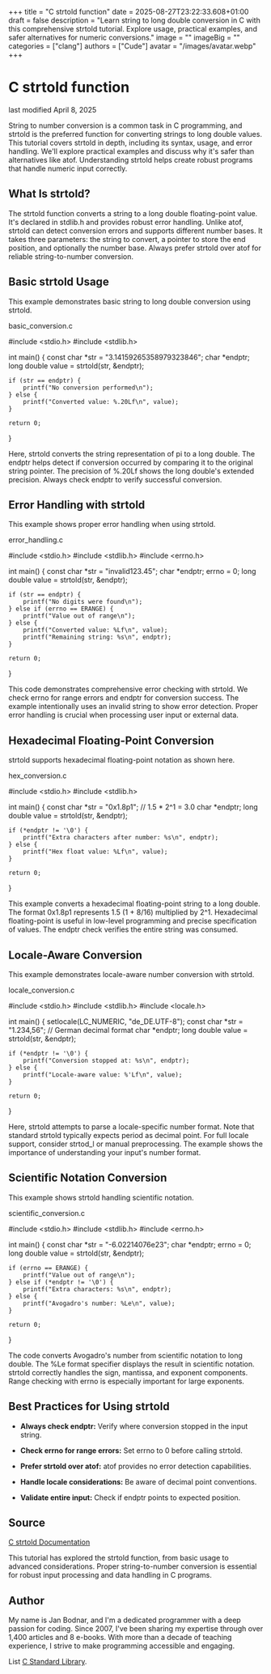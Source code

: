 +++
title = "C strtold function"
date = 2025-08-27T23:22:33.608+01:00
draft = false
description = "Learn string to long double conversion in C with this
comprehensive strtold tutorial. Explore usage, practical examples, and safer
alternatives for numeric conversions."
image = ""
imageBig = ""
categories = ["clang"]
authors = ["Cude"]
avatar = "/images/avatar.webp"
+++

# C strtold function

last modified April 8, 2025

String to number conversion is a common task in C programming, and strtold
is the preferred function for converting strings to long double values. This tutorial
covers strtold in depth, including its syntax, usage, and error handling.
We'll explore practical examples and discuss why it's safer than alternatives like
atof. Understanding strtold helps create robust programs
that handle numeric input correctly.

## What Is strtold?

The strtold function converts a string to a long double floating-point
value. It's declared in stdlib.h and provides robust error handling.
Unlike atof, strtold can detect conversion errors and
supports different number bases. It takes three parameters: the string to convert,
a pointer to store the end position, and optionally the number base. Always prefer
strtold over atof for reliable string-to-number conversion.

## Basic strtold Usage

This example demonstrates basic string to long double conversion using strtold.

basic_conversion.c
  

#include &lt;stdio.h&gt;
#include &lt;stdlib.h&gt;

int main() {
    const char *str = "3.14159265358979323846";
    char *endptr;
    long double value = strtold(str, &amp;endptr);

    if (str == endptr) {
        printf("No conversion performed\n");
    } else {
        printf("Converted value: %.20Lf\n", value);
    }

    return 0;
}

Here, strtold converts the string representation of pi to a long double.
The endptr helps detect if conversion occurred by comparing it to the
original string pointer. The precision of %.20Lf shows the long double's
extended precision. Always check endptr to verify successful conversion.

## Error Handling with strtold

This example shows proper error handling when using strtold.

error_handling.c
  

#include &lt;stdio.h&gt;
#include &lt;stdlib.h&gt;
#include &lt;errno.h&gt;

int main() {
    const char *str = "invalid123.45";
    char *endptr;
    errno = 0;
    long double value = strtold(str, &amp;endptr);

    if (str == endptr) {
        printf("No digits were found\n");
    } else if (errno == ERANGE) {
        printf("Value out of range\n");
    } else {
        printf("Converted value: %Lf\n", value);
        printf("Remaining string: %s\n", endptr);
    }

    return 0;
}

This code demonstrates comprehensive error checking with strtold.
We check errno for range errors and endptr for conversion
success. The example intentionally uses an invalid string to show error detection.
Proper error handling is crucial when processing user input or external data.

## Hexadecimal Floating-Point Conversion

strtold supports hexadecimal floating-point notation as shown here.

hex_conversion.c
  

#include &lt;stdio.h&gt;
#include &lt;stdlib.h&gt;

int main() {
    const char *str = "0x1.8p1";  // 1.5 * 2^1 = 3.0
    char *endptr;
    long double value = strtold(str, &amp;endptr);

    if (*endptr != '\0') {
        printf("Extra characters after number: %s\n", endptr);
    } else {
        printf("Hex float value: %Lf\n", value);
    }

    return 0;
}

This example converts a hexadecimal floating-point string to a long double.
The format 0x1.8p1 represents 1.5 (1 + 8/16) multiplied by 2^1.
Hexadecimal floating-point is useful in low-level programming and precise
specification of values. The endptr check verifies the entire string
was consumed.

## Locale-Aware Conversion

This example demonstrates locale-aware number conversion with strtold.

locale_conversion.c
  

#include &lt;stdio.h&gt;
#include &lt;stdlib.h&gt;
#include &lt;locale.h&gt;

int main() {
    setlocale(LC_NUMERIC, "de_DE.UTF-8");
    const char *str = "1.234,56";  // German decimal format
    char *endptr;
    long double value = strtold(str, &amp;endptr);

    if (*endptr != '\0') {
        printf("Conversion stopped at: %s\n", endptr);
    } else {
        printf("Locale-aware value: %'Lf\n", value);
    }

    return 0;
}

Here, strtold attempts to parse a locale-specific number format.
Note that standard strtold typically expects period as decimal point.
For full locale support, consider strtod_l or manual preprocessing.
The example shows the importance of understanding your input's number format.

## Scientific Notation Conversion

This example shows strtold handling scientific notation.

scientific_conversion.c
  

#include &lt;stdio.h&gt;
#include &lt;stdlib.h&gt;
#include &lt;errno.h&gt;

int main() {
    const char *str = "-6.02214076e23";
    char *endptr;
    errno = 0;
    long double value = strtold(str, &amp;endptr);

    if (errno == ERANGE) {
        printf("Value out of range\n");
    } else if (*endptr != '\0') {
        printf("Extra characters: %s\n", endptr);
    } else {
        printf("Avogadro's number: %Le\n", value);
    }

    return 0;
}

The code converts Avogadro's number from scientific notation to long double.
The %Le format specifier displays the result in scientific notation.
strtold correctly handles the sign, mantissa, and exponent components.
Range checking with errno is especially important for large exponents.

## Best Practices for Using strtold

- **Always check endptr:** Verify where conversion stopped in the input string.

- **Check errno for range errors:** Set errno to 0 before calling strtold.

- **Prefer strtold over atof:** atof provides no error detection capabilities.

- **Handle locale considerations:** Be aware of decimal point conventions.

- **Validate entire input:** Check if endptr points to expected position.

## Source

[C strtold Documentation](https://en.cppreference.com/w/c/string/byte/strtold)

This tutorial has explored the strtold function, from basic usage to
advanced considerations. Proper string-to-number conversion is essential for
robust input processing and data handling in C programs.

## Author

My name is Jan Bodnar, and I'm a dedicated programmer with a deep passion for
coding. Since 2007, I've been sharing my expertise through over 1,400 articles
and 8 e-books. With more than a decade of teaching experience, I strive to make
programming accessible and engaging.

List [C Standard Library](/all/#clang-std).